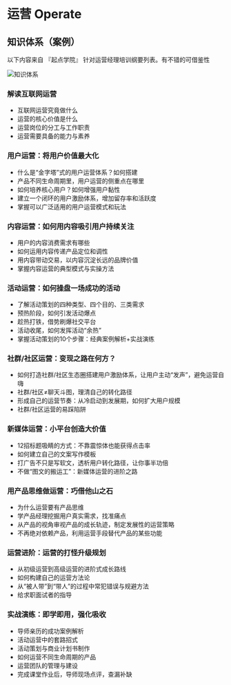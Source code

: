 # 运营 Operate
 
## 知识体系（案例）
以下内容来自 『起点学院』 针对运营经理培训纲要列表。有不错的可借鉴性

![知识体系](img/or_pic07.jpg)

### 解读互联网运营
- 互联网运营究竟做什么
- 运营的核心价值是什么
- 运营岗位的分工与工作职责
- 运营需要具备的能力与素养
 
### 用户运营：将用户价值最大化
- 什么是“金字塔”式的用户运营体系？如何搭建
- 产品不同生命周期里，用户运营的侧重点在哪里
- 如何培养核心用户？如何增强用户黏性
- 建立一个闭环的用户激励体系，增加留存率和活跃度
- 掌握可以广泛适用的用户运营模式和玩法
 
### 内容运营：如何用内容吸引用户持续关注
- 用户的内容消费需求有哪些
- 如何运用内容传递产品定位和调性
- 用内容带动交易，以内容沉淀长远的品牌价值
- 掌握内容运营的典型模式与实操方法
 
### 活动运营：如何操盘一场成功的活动
- 了解活动策划的四种类型、四个目的、三类需求
- 预热阶段，如何引发活动爆点
- 趁热打铁，借势刷爆社交平台
- 活动收尾，如何发挥活动“余热”
- 掌握活动策划的10个步骤：经典案例解析+实战演练
 
### 社群/社区运营：变现之路在何方？
- 如何打造社群/社区生态圈搭建用户激励体系，让用户主动“发声”，避免运营自嗨
- 社群/社区≠聊天斗图，理清自己的转化路径
- 形成自己的运营节奏：从冷启动到发展期，如何扩大用户规模
- 社群/社区运营的易踩陷阱
 
### 新媒体运营：小平台创造大价值
- 12招标题吸睛的方式：不靠震惊体也能获得点击率
- 如何建立自己的文案写作模板
- 打广告不只是写软文，透析用户转化路径，让你事半功倍
- 不做“图文的搬运工”：新媒体运营的进阶之路
 
### 用产品思维做运营：巧借他山之石
- 为什么运营要有产品思维
- 学产品经理挖掘用户真实需求，找准痛点
- 从产品的视角审视产品的成长轨迹，制定发展性的运营策略
- 不再绝对依赖产品，利用运营手段替代产品的某些功能
 
### 运营进阶：运营的打怪升级规划
- 从初级运营到高级运营的进阶式成长路线
- 如何构建自己的运营方法论
- 从“被人带”到“带人”的过程中常犯错误与规避方法
- 给求职面试者的指导
 
### 实战演练：即学即用，强化吸收
- 导师亲历的成功案例解析
- 活动运营中的套路招式
- 活动策划与商业计划书制作
- 如何运营不同生命周期的产品
- 运营团队的管理与建设
- 完成课堂作业后，导师现场点评，查漏补缺
